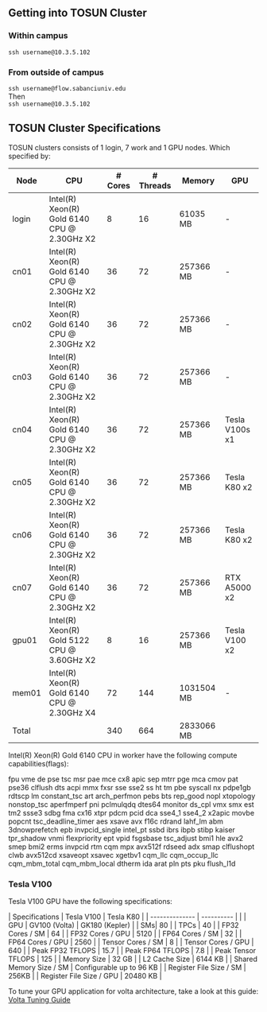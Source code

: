 ## Getting into TOSUN Cluster

### Within campus
`ssh username@10.3.5.102`

### From outside of campus
`ssh username@flow.sabanciuniv.edu`  
Then  
`ssh username@10.3.5.102`

## TOSUN Cluster Specifications
TOSUN clusters consists of 1 login, 7 work and 1 GPU nodes. Which specified by:  

| Node  | CPU                                         | # Cores | # Threads | Memory     | GPU          |
|-------|---------------------------------------------|---------|-----------|------------|--------------|
| login | Intel(R) Xeon(R) Gold 6140 CPU @ 2.30GHz X2 | 8       | 16        |  61035 MB  | -            |
| cn01  | Intel(R) Xeon(R) Gold 6140 CPU @ 2.30GHz X2 | 36      | 72        | 257366 MB  | -            |
| cn02  | Intel(R) Xeon(R) Gold 6140 CPU @ 2.30GHz X2 | 36      | 72        | 257366 MB  | -            |
| cn03  | Intel(R) Xeon(R) Gold 6140 CPU @ 2.30GHz X2 | 36      | 72        | 257366 MB  | -            |
| cn04  | Intel(R) Xeon(R) Gold 6140 CPU @ 2.30GHz X2 | 36      | 72        | 257366 MB  |Tesla V100s x1|
| cn05  | Intel(R) Xeon(R) Gold 6140 CPU @ 2.30GHz X2 | 36      | 72        | 257366 MB  |Tesla K80 x2  |
| cn06  | Intel(R) Xeon(R) Gold 6140 CPU @ 2.30GHz X2 | 36      | 72        | 257366 MB  |Tesla K80 x2  |
| cn07  | Intel(R) Xeon(R) Gold 6140 CPU @ 2.30GHz X2 | 36      | 72        | 257366 MB  |RTX A5000 x2	|
| gpu01 | Intel(R) Xeon(R) Gold 5122 CPU @ 3.60GHz X2 | 8       | 16        | 257366 MB  |Tesla V100 x2 |
| mem01 | Intel(R) Xeon(R) Gold 6140 CPU @ 2.30GHz X4 | 72      | 144       | 1031504 MB | -            |
| Total |                                             | 340     | 664       | 2833066 MB |              |

  
Intel(R) Xeon(R) Gold 6140 CPU in worker have the following compute capabilities(flags):

fpu vme de pse tsc msr pae mce cx8 apic sep mtrr pge mca cmov pat pse36 clflush dts acpi mmx fxsr sse sse2 ss ht tm pbe syscall nx pdpe1gb rdtscp lm constant_tsc art arch_perfmon pebs bts rep_good nopl xtopology nonstop_tsc aperfmperf pni pclmulqdq dtes64 monitor ds_cpl vmx smx est tm2 ssse3 sdbg fma cx16 xtpr pdcm pcid dca sse4_1 sse4_2 x2apic movbe popcnt tsc_deadline_timer aes xsave avx f16c rdrand lahf_lm abm 3dnowprefetch epb invpcid_single intel_pt ssbd ibrs ibpb stibp kaiser tpr_shadow vnmi flexpriority ept vpid fsgsbase tsc_adjust bmi1 hle avx2 smep bmi2 erms invpcid rtm cqm mpx avx512f rdseed adx smap clflushopt clwb avx512cd xsaveopt xsavec xgetbv1 cqm_llc cqm_occup_llc cqm_mbm_total cqm_mbm_local dtherm ida arat pln pts pku flush_l1d  

### Tesla V100

Tesla V100 GPU have the following specifications:

| Specifications | Tesla V100 | Tesla K80 |
| -------------- | ---------- |           |
| GPU | GV100 (Volta) | GK180 (Kepler) |
| SMs| 80         | 
| TPCs |  40 |
| FP32 Cores / SM | 64 |
| FP32 Cores / GPU | 5120 |
| FP64 Cores / SM | 32 |
| FP64 Cores / GPU | 2560 |
| Tensor Cores / SM | 8 |
| Tensor Cores / GPU | 640 |
| Peak FP32 TFLOPS | 15.7 |
| Peak FP64 TFLOPS | 7.8 |
| Peak Tensor TFLOPS | 125 |
| Memory Size | 32 GB |
| L2 Cache Size | 6144 KB |
| Shared Memory Size / SM | Configurable up to 96 KB |
| Register File Size / SM | 256KB |
| Register File Size / GPU | 20480 KB | 


To tune your GPU application for volta architecture, take a look at this guide: [Volta Tuning Guide](https://docs.nvidia.com/cuda/volta-tuning-guide/index.html)
